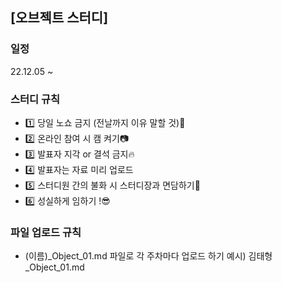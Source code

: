 ## [오브젝트 스터디]

### 일정
22.12.05 ~

### 스터디 규칙
- 1️⃣ 당일 노쇼 금지 (전날까지 이유 말할 것)🙏
- 2️⃣ 온라인 참여 시 캠 켜기📷
- 3️⃣ 발표자 지각 or 결석 금지🔥
- 4️⃣ 발표자는 자료 미리 업로드
- 5️⃣ 스터디원 간의 불화 시 스터디장과 면담하기👋
- 6️⃣ 성실하게 임하기 !😎

### 파일 업로드 규칙
- (이름)_Object_01.md 파일로 각 주차마다 업로드 하기
예시) 김태형_Object_01.md
